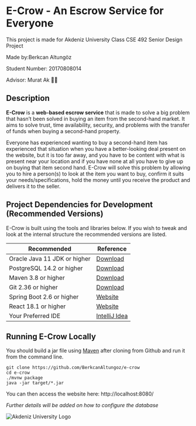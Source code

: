 # E-Crow - An Escrow Service for Everyone

This project is made for Akdeniz University Class CSE 492 Senior Design Project

Made by:Berkcan Altungöz

Student Number: 20170808014

Advisor: Murat Ak :man_teacher:
## Description

**E-Crow** is a **web-based escrow service** that is made to solve a big problem that hasn’t been solved in buying an item from the second-hand market. It aims to solve trust,
time availability, security, and problems with the transfer of funds when buying a second-hand property.

Everyone has experienced wanting to buy a second-hand item has experienced that situation when you
have a better-looking deal present on the website, but it is too far away, and you have to be content
with what is present near your location and if you have none at all you have to give up on buying that
item second hand. E-Crow will solve this problem by allowing you to hire a person(s) to look at the item
you want to buy, confirm it suits your needs/specifications, hold the money until you receive the
product and delivers it to the seller.

## Project Dependencies for Development (Recommended Versions)

E-Crow is built using the tools and libraries below. If you wish to tweak and look at the internal structure the recommended versions are listed.

| Recommended                  | Reference                                                      |
|------------------------------|----------------------------------------------------------------|
| Oracle Java 11 JDK or higher | [Download](https://www.oracle.com/java/technologies/downloads/)|
| PostgreSQL 14.2 or higher    | [Download](https://www.postgresql.org/download/)               |
| Maven 3.8 or higher          | [Download](https://maven.apache.org/download.cgi)              |
| Git 2.36 or higher           | [Download](https://git-scm.com/downloads)                      |
| Spring Boot 2.6 or higher    | [Website](https://spring.io/projects/spring-boot#learn)        |
| React 18.1 or higher         | [Website](https://reactjs.org/docs/getting-started.html)       |
| Your Preferred IDE           | [IntelliJ Idea](https://www.jetbrains.com/idea/download/)      |

## Running E-Crow Locally

You should build a jar file using [Maven](https://spring.io/guides/gs/maven/) after cloning from Github and run it from the command line.  

```
git clone https://github.com/BerkcanAltungoz/e-crow
cd e-crow
./mvnw package
java -jar target/*.jar
```
You can then access the website here: http://localhost:8080/

*Further details will be added on how to configure the database*

![Akdeniz University Logo](https://cdn.freelogovectors.net/wp-content/uploads/2017/04/akdeniz-university-logo.png)
